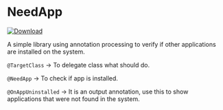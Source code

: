 # NeedApp

 [ ![Download](https://api.bintray.com/packages/joaovictor/maven/NeedApp/images/download.svg) ](https://bintray.com/joaovictor/maven/NeedApp/_latestVersion)

A simple library using annotation processing to verify if other applications are installed on the system.

`@TargetClass` -> To delegate class what should do.

`@NeedApp` -> To check if app is installed.

`@OnAppUninstalled` -> It is an output annotation, use this to show applications that were not found in the system.

